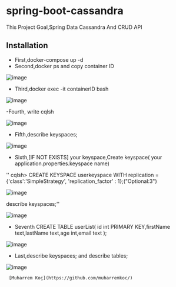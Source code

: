 # spring-boot-cassandra

This Project Goal,Spring Data Cassandra And CRUD API 

## Installation

- First,docker-compose up -d
- Second,docker ps and copy container ID

![image](https://user-images.githubusercontent.com/80245013/134132759-fedec2fa-43a9-429b-a204-2552a92ccb04.png)

- Third,docker exec -it containerID bash


![image](https://user-images.githubusercontent.com/80245013/134132857-957e1a96-c33f-4baf-bf24-d6bf2aeff537.png)



-Fourth, write cqlsh

![image](https://user-images.githubusercontent.com/80245013/134133004-31a5232b-90b0-4699-a3dd-a124b41f6f51.png)


- Fifth,describe keyspaces;

![image](https://user-images.githubusercontent.com/80245013/134133073-c175508f-e966-49df-83b2-40f8e0f79073.png)


- Sixth,[IF NOT EXISTS] your keyspace,Create keyspace( your application.properties.keyspace name)


 
''  cqlsh> CREATE KEYSPACE userkeyspace WITH replication = {'class':'SimpleStrategy', 'replication_factor' : 1};("Optional:3")


![image](https://user-images.githubusercontent.com/80245013/134133180-ae8ac96b-8428-4e3c-8a1b-6d7c2090d4e8.png)

describe keyspaces;''

![image](https://user-images.githubusercontent.com/80245013/134133254-01714379-d3a9-43fe-baab-b64cfb1f3c72.png)


- Seventh CREATE TABLE userList( id int PRIMARY KEY,firstName text,lastName text,age int,email text );

![image](https://user-images.githubusercontent.com/80245013/134133448-0c0e8277-204c-4b2b-a0b2-6407cce29ac3.png)


- Last,describe keyspaces; and describe tables; 

![image](https://user-images.githubusercontent.com/80245013/134135857-faccdaf5-2385-4a83-98db-7b4ee16c7498.png)




     [Muharrem Koç](https://github.com/muharremkoc/)
